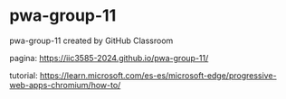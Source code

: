 # pwa-group-11
pwa-group-11 created by GitHub Classroom

pagina: https://iic3585-2024.github.io/pwa-group-11/

tutorial: https://learn.microsoft.com/es-es/microsoft-edge/progressive-web-apps-chromium/how-to/  